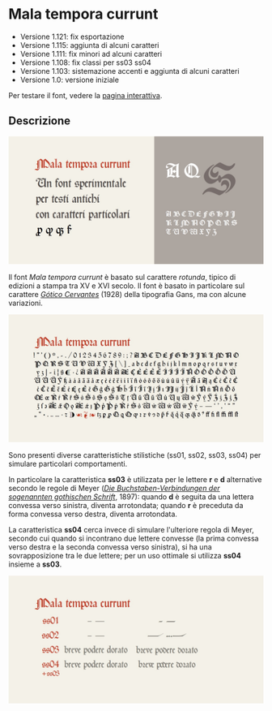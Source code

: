 # Mala tempora currunt
* Versione 1.121: fix esportazione
* Versione 1.115: aggiunta di alcuni caratteri
* Versione 1.111: fix minori ad alcuni caratteri
* Versione 1.108: fix classi per ss03 ss04
* Versione 1.103: sistemazione accenti e aggiunta di alcuni caratteri
* Versione 1.0: versione iniziale

Per testare il font, vedere la [pagina interattiva](https://m-casanova.github.io/MalaTemporaCurrunt/).

## Descrizione
![image](images/Malatemporacurrunt1.jpg)

Il font _Mala tempora currunt_ è basato sul carattere _rotunda_, tipico di edizioni a stampa tra XV e XVI secolo. Il font è basato in particolare sul carattere _[Gótico Cervantes](https://fontsinuse.com/typefaces/233950/gotico-cervantes)_ (1928) della tipografia Gans, ma con alcune variazioni.

![image](images/Malatemporacurrunt3.jpg)

Sono presenti diverse caratteristiche stilistiche (ss01, ss02, ss03, ss04) per simulare particolari comportamenti.

In particolare la caratteristica __ss03__ è utilizzata per le lettere __r__ e __d__ alternative secondo le regole di Meyer (_[Die Buchstaben-Verbindungen der sogenannten gothischen Schrift](https://www.digitale-sammlungen.de/en/view/bsb00119312?page=128,129)_, 1897): quando __d__ è seguita da una lettera convessa verso sinistra, diventa arrotondata; quando __r__ è preceduta da forma convessa verso destra, diventa arrotondata.

La caratteristica __ss04__ cerca invece di simulare l'ulteriore regola di Meyer, secondo cui quando si incontrano due lettere convesse (la prima convessa verso destra e la seconda convessa verso sinistra), si ha una sovrapposizione tra le due lettere; per un uso ottimale si utilizza __ss04__ insieme a __ss03__.

![image](images/Malatemporacurrunt2.jpg)
